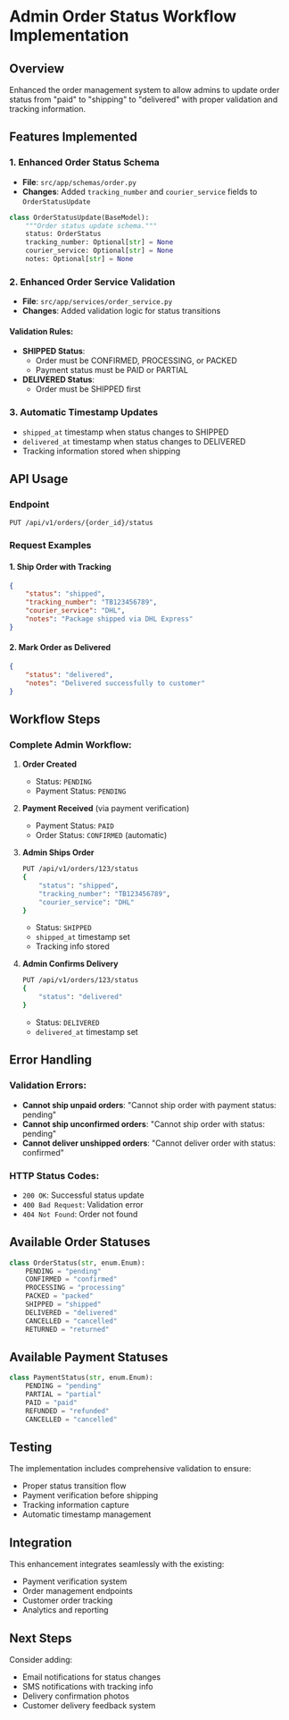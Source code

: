 # Admin Order Status Workflow Implementation

## Overview
Enhanced the order management system to allow admins to update order status from "paid" to "shipping" to "delivered" with proper validation and tracking information.

## Features Implemented

### 1. Enhanced Order Status Schema
- **File**: `src/app/schemas/order.py`
- **Changes**: Added `tracking_number` and `courier_service` fields to `OrderStatusUpdate`

```python
class OrderStatusUpdate(BaseModel):
    """Order status update schema."""
    status: OrderStatus
    tracking_number: Optional[str] = None
    courier_service: Optional[str] = None
    notes: Optional[str] = None
```

### 2. Enhanced Order Service Validation
- **File**: `src/app/services/order_service.py`
- **Changes**: Added validation logic for status transitions

#### Validation Rules:
- **SHIPPED Status**: 
  - Order must be CONFIRMED, PROCESSING, or PACKED
  - Payment status must be PAID or PARTIAL
- **DELIVERED Status**:
  - Order must be SHIPPED first

### 3. Automatic Timestamp Updates
- `shipped_at` timestamp when status changes to SHIPPED
- `delivered_at` timestamp when status changes to DELIVERED
- Tracking information stored when shipping

## API Usage

### Endpoint
```
PUT /api/v1/orders/{order_id}/status
```

### Request Examples

#### 1. Ship Order with Tracking
```json
{
    "status": "shipped",
    "tracking_number": "TB123456789",
    "courier_service": "DHL",
    "notes": "Package shipped via DHL Express"
}
```

#### 2. Mark Order as Delivered
```json
{
    "status": "delivered",
    "notes": "Delivered successfully to customer"
}
```

## Workflow Steps

### Complete Admin Workflow:

1. **Order Created**
   - Status: `PENDING`
   - Payment Status: `PENDING`

2. **Payment Received** (via payment verification)
   - Payment Status: `PAID`
   - Order Status: `CONFIRMED` (automatic)

3. **Admin Ships Order**
   ```bash
   PUT /api/v1/orders/123/status
   {
       "status": "shipped",
       "tracking_number": "TB123456789",
       "courier_service": "DHL"
   }
   ```
   - Status: `SHIPPED`
   - `shipped_at` timestamp set
   - Tracking info stored

4. **Admin Confirms Delivery**
   ```bash
   PUT /api/v1/orders/123/status
   {
       "status": "delivered"
   }
   ```
   - Status: `DELIVERED`
   - `delivered_at` timestamp set

## Error Handling

### Validation Errors:
- **Cannot ship unpaid orders**: "Cannot ship order with payment status: pending"
- **Cannot ship unconfirmed orders**: "Cannot ship order with status: pending"
- **Cannot deliver unshipped orders**: "Cannot deliver order with status: confirmed"

### HTTP Status Codes:
- `200 OK`: Successful status update
- `400 Bad Request`: Validation error
- `404 Not Found`: Order not found

## Available Order Statuses

```python
class OrderStatus(str, enum.Enum):
    PENDING = "pending"
    CONFIRMED = "confirmed"
    PROCESSING = "processing"
    PACKED = "packed"
    SHIPPED = "shipped"
    DELIVERED = "delivered"
    CANCELLED = "cancelled"
    RETURNED = "returned"
```

## Available Payment Statuses

```python
class PaymentStatus(str, enum.Enum):
    PENDING = "pending"
    PARTIAL = "partial"
    PAID = "paid"
    REFUNDED = "refunded"
    CANCELLED = "cancelled"
```

## Testing

The implementation includes comprehensive validation to ensure:
- Proper status transition flow
- Payment verification before shipping
- Tracking information capture
- Automatic timestamp management

## Integration

This enhancement integrates seamlessly with the existing:
- Payment verification system
- Order management endpoints
- Customer order tracking
- Analytics and reporting

## Next Steps

Consider adding:
- Email notifications for status changes
- SMS notifications with tracking info
- Delivery confirmation photos
- Customer delivery feedback system